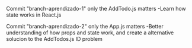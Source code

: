 Commit "branch-aprendizado-1" only the AddTodo.js matters
-Learn how state works in React.js

Commit "branch-aprendizado-2" only the App.js matters
-Better understanding of how props and state work, and create a alternative solucion to the AddTodos.js ID problem

